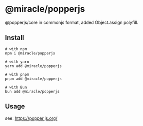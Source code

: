 # @miracle/popperjs

@popperjs/core in commonjs format, added Object.assign polyfill.

## Install

```shell
# with npm
npm i @miracle/popperjs

# with yarn
yarn add @miracle/popperjs

# with pnpm
pnpm add @miracle/popperjs

# with Bun
bun add @miracle/popperjs
```

## Usage

see: https://popper.js.org/
